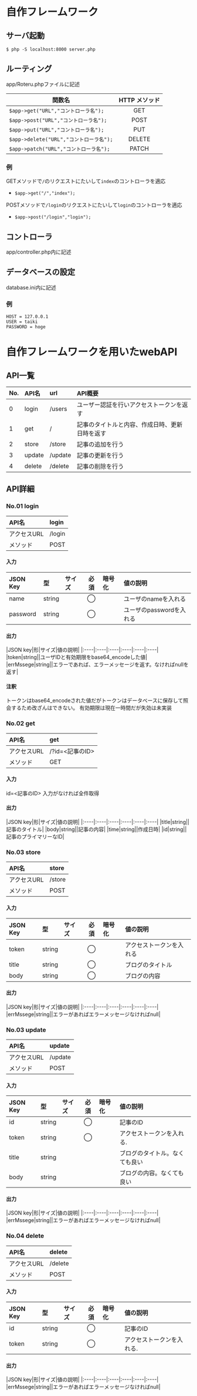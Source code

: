 # 自作フレームワーク
## サーバ起動
`$ php -S localhost:8000 server.php`

## ルーティング
app/Roteru.phpファイルに記述


|関数名|HTTP メソッド|
|---|:---:|
|`$app->get("URL","コントローラ名");`|GET|
|`$app->post("URL","コントローラ名");`|POST|
|`$app->put("URL","コントローラ名");`|PUT|
|`$app->delete("URL","コントローラ名");`|DELETE|
|`$app->patch("URL","コントローラ名");`|PATCH|

### 例
GETメソッドで`/`のリクエストにたいして`index`のコントローラを適応

- `$app->get("/","index");`

POSTメソッドで`/login`のリクエストにたいして`login`のコントローラを適応

- `$app->post("/login","login");`

## コントローラ
app/controller.php内に記述

## データベースの設定
database.ini内に記述
### 例
```
HOST = 127.0.0.1
USER = taiki
PASSWORD = hoge
```

# 自作フレームワークを用いたwebAPI
## API一覧

| No. | API名 | url | API概要 |
|:-----------|:------------|:------------|:------|
| 0  | login | /users | ユーザー認証を行いアクセストークンを返す |
|1|get|/|記事のタイトルと内容、作成日時、更新日時を返す|
|2|store|/store|記事の追加を行う|
|3|update|/update|記事の更新を行う|
|4|delete|/delete|記事の削除を行う|

## API詳細
### No.01 login

| API名 | login |
|:-----------|:------------|
|アクセスURL|/login|
|メソッド|POST|

#### 入力

|JSON Key|型|サイズ|必須|暗号化|値の説明|
|:----|:----|:----|:----:|:----|:----|
|name|string||◯||ユーザのnameを入れる|
|password|string||◯||ユーザのpasswordを入れる|

#### 出力

|JSON key|形|サイズ|値の説明|
|:----|:----|:----|:----|:----|:----|
|token|string||ユーザIDと有効期限をbase64_encodeした値|
|errMssege|string||エラーであれば、エラーメッセージを返す。なければnullを返す|
#### 注釈
トークンはbase64_encodeされた値だがトークンはデータベースに保存して照会するため改ざんはできない。
有効期限は現在一時間だが失効は未実装

### No.02 get

| API名 | get |
|:-----------|:------------|
|アクセスURL|/?id=<記事のID>|
|メソッド|GET|

#### 入力

id=<記事のID>
入力がなければ全件取得

#### 出力

|JSON key|形|サイズ|値の説明|
|:----|:----|:----|:----|:----|:----|
|title|string||記事のタイトル|
|body|string||記事の内容|
|time|string||作成日時|
|id|string||記事のプライマリーなID|

### No.03 store

| API名 | store |
|:-----------|:------------|
|アクセスURL|/store|
|メソッド|POST|

#### 入力

|JSON Key|型|サイズ|必須|暗号化|値の説明|
|:----|:----|:----|:----:|:----|:----|
|token|string||◯||アクセストークンを入れる|
|title|string||◯||ブログのタイトル|
|body|string||◯||ブログの内容|

#### 出力

|JSON key|形|サイズ|値の説明|
|:----|:----|:----|:----|:----|:----|
|errMssege|string||エラーがあればエラーメッセージなければnull|

### No.03 update

| API名 | update |
|:-----------|:------------|
|アクセスURL|/update|
|メソッド|POST|

#### 入力

|JSON Key|型|サイズ|必須|暗号化|値の説明|
|:----|:----|:----|:----:|:----|:----|
|id|string||◯||記事のID|
|token|string||◯||アクセストークンを入れる.|
|title|string||||ブログのタイトル。なくても良い|
|body|string||||ブログの内容。なくても良い|

#### 出力

|JSON key|形|サイズ|値の説明|
|:----|:----|:----|:----|:----|:----|
|errMssege|string||エラーがあればエラーメッセージなければnull|

### No.04 delete

| API名 | delete |
|:-----------|:------------|
|アクセスURL|/delete|
|メソッド|POST|

#### 入力

|JSON Key|型|サイズ|必須|暗号化|値の説明|
|:----|:----|:----|:----:|:----|:----|
|id|string||◯||記事のID|
|token|string||◯||アクセストークンを入れる.|

#### 出力

|JSON key|形|サイズ|値の説明|
|:----|:----|:----|:----|:----|:----|
|errMssege|string||エラーがあればエラーメッセージなければnull|
